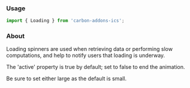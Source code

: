 ### Usage

```js
import { Loading } from 'carbon-addons-ics';
```

### About

Loading spinners are used when retrieving data or performing slow computations, and help to notify users that loading is underway.

The 'active' property is true by default; set to false to end the animation.

Be sure to set either large as the default is small.
